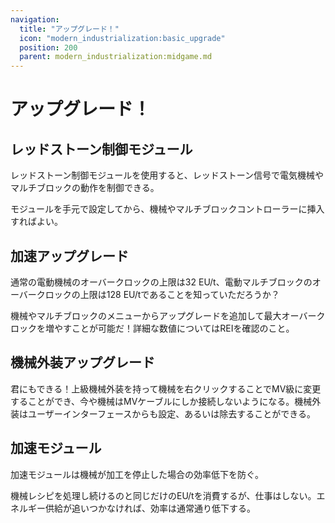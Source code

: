 ```yaml
---
navigation:
  title: "アップグレード！"
  icon: "modern_industrialization:basic_upgrade"
  position: 200
  parent: modern_industrialization:midgame.md
---
```


# アップグレード！

## レッドストーン制御モジュール

<ItemImage id="modern_industrialization:redstone_control_module" />

レッドストーン制御モジュールを使用すると、レッドストーン信号で電気機械やマルチブロックの動作を制御できる。

モジュールを手元で設定してから、機械やマルチブロックコントローラーに挿入すればよい。

## 加速アップグレード

<ItemImage id="modern_industrialization:basic_upgrade" />

通常の電動機械のオーバークロックの上限は32 EU/t、電動マルチブロックのオーバークロックの上限は128 EU/tであることを知っていただろうか？

機械やマルチブロックのメニューからアップグレードを追加して最大オーバークロックを増やすことが可能だ！詳細な数値についてはREIを確認のこと。

## 機械外装アップグレード

<ItemImage id="modern_industrialization:advanced_machine_hull" />

君にもできる！上級機械外装を持って機械を右クリックすることでMV級に変更することができ、今や機械はMVケーブルにしか接続しないようになる。機械外装はユーザーインターフェースからも設定、あるいは除去することができる。

## 加速モジュール

<ItemImage id="modern_industrialization:overdrive_module" />

加速モジュールは機械が加工を停止した場合の効率低下を防ぐ。

機械レシピを処理し続けるのと同じだけのEU/tを消費するが、仕事はしない。エネルギー供給が追いつかなければ、効率は通常通り低下する。


